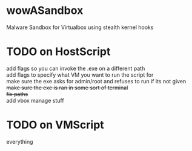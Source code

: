 # wowASandbox
Malware Sandbox for Virtualbox using stealth kernel hooks


# TODO on HostScript
add flags so you can invoke the .exe on a different path<br>
add flags to specify what VM you want to run the script for<br>
make sure the exe asks for admin/root and refuses to run if its not given<br>
~~make sure the exe is ran in some sort of terminal~~<br>
~~fix paths~~<br>
add vbox manage stuff<br>

# TODO on VMScript
everything<br>
